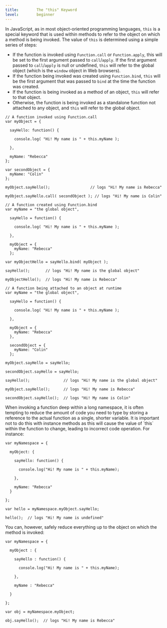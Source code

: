 ```yaml
---
title:        The "this" Keyword
level:        beginner
---
```


In JavaScript, as in most object-oriented programming languages, `this` is a
special keyword that is used within methods to refer to the object on which a
method is being invoked. The value of `this` is determined using a simple series
of steps:

- If the function is invoked using `Function.call` or `Function.apply`, this will
  be set to the first argument passed to `call`/`apply`. If the first argument
  passed to `call`/`apply` is null or undefined, `this` will refer to the global
  object (which is the `window` object in Web browsers).
- If the function being invoked was created using `Function.bind`, `this` will be
  the first argument that was passed to `bind` at the time the function was
  created.
- If the function is being invoked as a method of an object, `this` will refer to
  that object.
- Otherwise, the function is being invoked as a standalone function not
  attached to any object, and `this` will refer to the global object.

```
// A function invoked using Function.call
var myObject = {

  sayHello: function() {

    console.log( "Hi! My name is " + this.myName );

  },

  myName: "Rebecca"
};

var secondObject = {
  myName: "Colin"
};

myObject.sayHello();                  // logs "Hi! My name is Rebecca"

myObject.sayHello.call( secondObject ); // logs "Hi! My name is Colin"
```

```
// A function created using Function.bind
var myName = "the global object",

  sayHello = function() {

    console.log( "Hi! My name is " + this.myName );

  },

  myObject = {
    myName: "Rebecca"
  };

var myObjectHello = sayHello.bind( myObject );

sayHello();       // logs "Hi! My name is the global object"

myObjectHello();  // logs "Hi! My name is Rebecca"
```

```
// A function being attached to an object at runtime
var myName = "the global object",

  sayHello = function() {

    console.log( "Hi! My name is " + this.myName );

  },

  myObject = {
    myName: "Rebecca"
  },

  secondObject = {
    myName: "Colin"
  };

myObject.sayHello = sayHello;

secondObject.sayHello = sayHello;

sayHello();               // logs "Hi! My name is the global object"

myObject.sayHello();      // logs "Hi! My name is Rebecca"

secondObject.sayHello();  // logs "Hi! My name is Colin"
```

<div class="note">
When invoking a function deep within a long namespace, it is often tempting to
reduce the amount of code you need to type by storing a reference to the actual
function as a single, shorter variable. It is important not to do this with
instance methods as this will cause the value of `this` within the function to
change, leading to incorrect code operation. For instance:
</div>

```
var myNamespace = {

  myObject: {

    sayHello: function() {

      console.log("Hi! My name is " + this.myName);

    },

    myName: "Rebecca"
  }

};

var hello = myNamespace.myObject.sayHello;

hello();  // logs "Hi! My name is undefined"
```


<div class="note">
You can, however, safely reduce everything up to the object on which the method is invoked:
</div>

```
var myNamespace = {

  myObject : {

    sayHello : function() {

      console.log("Hi! My name is " + this.myName);

    },

    myName : "Rebecca"

  }

};

var obj = myNamespace.myObject;

obj.sayHello();  // logs "Hi! My name is Rebecca"
```
